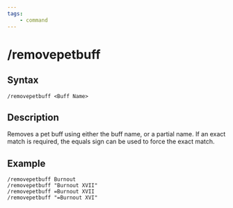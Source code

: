 ```yaml
---
tags:
    - command
---
```

# /removepetbuff

## Syntax

```eqcommand
/removepetbuff <Buff Name>
```

## Description

Removes a pet buff using either the buff name, or a partial name.  If an exact match is required, the equals sign can be used to force the exact match.

## Example

```text
/removepetbuff Burnout
/removepetbuff "Burnout XVII"
/removepetbuff =Burnout XVII
/removepetbuff "=Burnout XVI"
```



